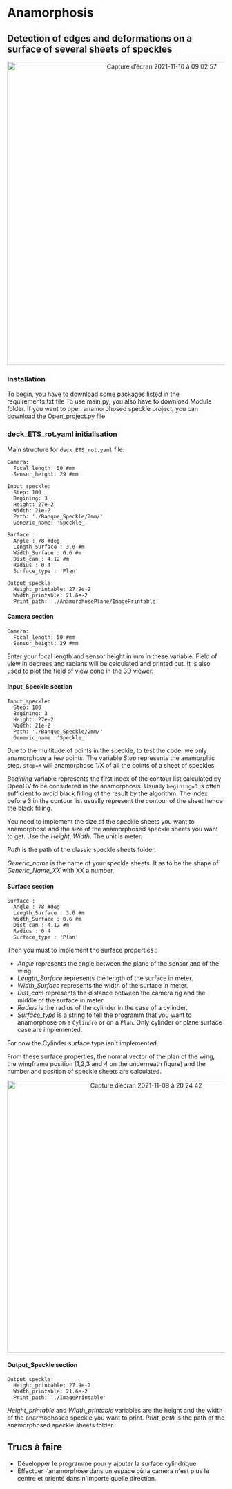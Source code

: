 # Anamorphosis

## Detection of edges and deformations on a surface of several sheets of speckles

<p align="center">
  <img width="700" alt="Capture d’écran 2021-11-10 à 09 02 57" src="https://user-images.githubusercontent.com/84194324/141127089-da3f65a4-66ff-4667-b41b-1c5d69b1e156.png">
</p>

### Installation
To begin, you have to download some packages listed in the requirements.txt file
To use main.py, you also have to download Module folder. If you want to open anamorphosed speckle project, you can download the Open_project.py file

### deck_ETS_rot.yaml initialisation

Main structure for `deck_ETS_rot.yaml` file:

```
Camera:
  Focal_length: 50 #mm
  Sensor_height: 29 #mm

Input_speckle: 
  Step: 100
  Begining: 3
  Height: 27e-2
  Width: 21e-2
  Path: './Banque_Speckle/2mm/'
  Generic_name: 'Speckle_'

Surface : 
  Angle : 78 #deg
  Length_Surface : 3.0 #m 
  Width_Surface : 0.6 #m 
  Dist_cam : 4.12 #m 
  Radius : 0.4
  Surface_type : 'Plan'

Output_speckle:
  Height_printable: 27.9e-2
  Width_printable: 21.6e-2
  Print_path: './AnamorphosePlane/ImagePrintable'
```
#### Camera section
```
Camera:
  Focal_length: 50 #mm
  Sensor_height: 29 #mm
 ```
 Enter your focal length and sensor height in mm in these variable. Field of view in degrees and radians will be calculated and printed out.
 It is also used to plot the field of view cone in the 3D viewer.
#### Input_Speckle section
```
Input_speckle: 
  Step: 100
  Begining: 3
  Height: 27e-2
  Width: 21e-2
  Path: './Banque_Speckle/2mm/'
  Generic_name: 'Speckle_'
```
Due to the multitude of points in the speckle, to test the code, we only anamorphose a few points. The variable *Step* represents the anamorphic step. `step=X` will anamorphose 1/X of all the points of a sheet of speckles.

*Begining* variable represents the first index of the contour list calculated by OpenCV to be considered in the anamorphosis. Usually `begining=3` is often sufficient to avoid black filling of the result by the algorithm. The index before 3 in the contour list usually represent the contour of the sheet hence the black filling.

You need to implement the size of the speckle sheets you want to anamorphose and the size of the anamorphosed speckle sheets you want to get. Use the *Height*, *Width*. The unit is meter.

*Path* is the path of the classic speckle sheets folder.

*Generic_name* is the name of your speckle sheets. It as to be the shape of *Generic_Name_XX* with XX a number.


#### Surface section
```
Surface : 
  Angle : 78 #deg
  Length_Surface : 3.0 #m 
  Width_Surface : 0.6 #m 
  Dist_cam : 4.12 #m 
  Radius : 0.4
  Surface_type : 'Plan'
```
Then you must to implement the surface properties :
- *Angle* represents the angle between the plane of the sensor and of the wing.
- *Length_Surface* represents the length of the surface in meter.
- *Width_Surface* represents the width of the surface in meter.
- *Dist_cam* represents the distance between the camera rig and the middle of the surface in meter.
- *Radius* is the radius of the cylinder in the case of a cylinder.
- *Surface_type* is a string to tell the programm that you want to anamorphose on a `Cylindre` or on a `Plan`. Only cylinder or plane surface case are implemented.

For now the Cylinder surface type isn't implemented.

From these surface properties, the normal vector of the plan of the wing, the wingframe position (1,2,3 and 4 on the underneath figure) and the number and position of speckle sheets are calculated.

<p align="center">
  <img width="628" alt="Capture d’écran 2021-11-09 à 20 24 42" src="https://user-images.githubusercontent.com/84194324/141032568-872ec514-2716-4acb-a321-eb7dfd5d4731.png">
</p>

#### Output_Speckle section
```
Output_speckle:
  Height_printable: 27.9e-2
  Width_printable: 21.6e-2
  Print_path: './ImagePrintable'
```
*Height_printable* and *Width_printable* variables are the height and the width of the anarmophosed speckle you want to print. 
*Print_path* is the path of the anamorphosed speckle sheets folder.


## Trucs à faire

- Développer le programme pour y ajouter la surface cylindrique
- Effectuer l'anamorphose dans un espace où la caméra n'est plus le centre et orienté dans n'importe quelle direction.
